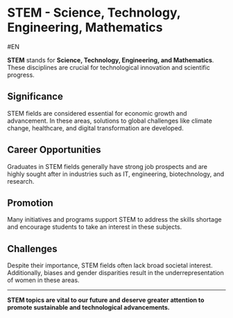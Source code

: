 # STEM - Science, Technology, Engineering, Mathematics
#EN 

**STEM** stands for **Science, Technology, Engineering, and Mathematics**. These disciplines are crucial for technological innovation and scientific progress.

## Significance
STEM fields are considered essential for economic growth and advancement. In these areas, solutions to global challenges like climate change, healthcare, and digital transformation are developed.

## Career Opportunities
Graduates in STEM fields generally have strong job prospects and are highly sought after in industries such as IT, engineering, biotechnology, and research.

## Promotion
Many initiatives and programs support STEM to address the skills shortage and encourage students to take an interest in these subjects.

## Challenges
Despite their importance, STEM fields often lack broad societal interest. Additionally, biases and gender disparities result in the underrepresentation of women in these areas.

---

**STEM topics are vital to our future and deserve greater attention to promote sustainable and technological advancements.**
